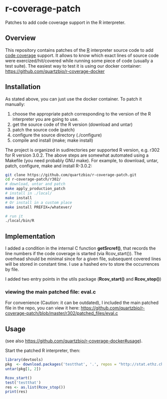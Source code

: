 r-coverage-patch
================

Patches to add code coverage support in the R interpreter.

## Overview
This repository contains patches of the [R](http://www.r-project.org/) interpreter source code to add [code coverage](http://en.wikipedia.org/wiki/Code_coverage) support. 
It allows to know which exact lines of source code were exercized/hit/covered while running some piece of code (usually a test suite).
The easiest way to test it is using our docker container: https://github.com/quartzbio/r-coverage-docker

## Installation
As stated above, you can just use the docker container.
To patch it manually:
 1. choose the appropriate patch corresponding to the version of the R interpreter you are going to use.
 1. get the source code of the R version (download and untar)
 2. patch the source code (patch)
 3. configure the source directory (./configure)
 4. compile and install (make; make install)

The project is organized in sudirectories per supported R version, e.g. r302 for R version 3.0.2.
The above steps are somewhat automated using a Makefile (you need probably GNU make).
For example, to download, untar, patch, configure, make and install R-3.0.2:
```bash
git clone https://github.com/quartzbio/r-coverage-patch.git
cd r-coverage-patch/r302/
# download, untar and patch
make apply_production_patch 
# install in ./local/
make install 
# Or install in a custom place
make install PREFIX=/whatever/

# run it
./local/bin/R

```



## Implementation
I added a condition in the internal C function **getSrcref()**, that records the line numbers if the code
coverage is started (via Rcov_start()).
The overhead should be minimal since for a given file, subsequent covered lines will be stored
in constant time. 
I use a hashed env to store the occurrences by file.

I added two entry points in the utils package (**Rcov_start()** and **Rcov_stop()**)

### viewing the main patched file: eval.c
For convenience (Caution: it can be outdated), I included the main patched file in the repo, 
you can view it here: https://github.com/quartzbio/r-coverage-patch/blob/master/r302/patched_files/eval.c

## Usage 
(see also https://github.com/quartzbio/r-coverage-docker#usage).

Start the patched R interpreter, then:
```r
library(devtools)
pkg  <- download.packages('testthat', '.', repos = "http://stat.ethz.ch/CRAN")
untar(pkg[1, 2])

Rcov_start()
test('testthat')
res <- as.list(Rcov_stop())
print(res)
```
